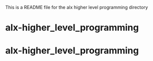 This is a README file for the alx higher level programming directory
# alx-higher_level_programming
# alx-higher_level_programming
